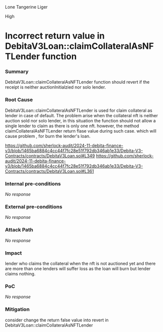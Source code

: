 Lone Tangerine Liger

High

# Incorrect return value in DebitaV3Loan::claimCollateralAsNFTLender function

### Summary

DebitaV3Loan::claimCollateralAsNFTLender function should revert if the receipt is neither auctionInitialzied nor solo lender.

### Root Cause

DebitaV3Loan::claimCollateralAsNFTLender is used for claim collateral as lender in case of default.  The problem arise when the collateral nft is neither auction sold nor solo lender, in this situation  the function should not allow a single lender to claim as there is only one nft. however, the method claimCollateralAsNFTLender return flase value during such case. which will cause problem , for burn the lender's loan.

https://github.com/sherlock-audit/2024-11-debita-finance-v3/blob/1465ba6884c4cc44f7fc28e51f792db346ab1e33/Debita-V3-Contracts/contracts/DebitaV3Loan.sol#L349
https://github.com/sherlock-audit/2024-11-debita-finance-v3/blob/1465ba6884c4cc44f7fc28e51f792db346ab1e33/Debita-V3-Contracts/contracts/DebitaV3Loan.sol#L361

### Internal pre-conditions

_No response_

### External pre-conditions

_No response_

### Attack Path

_No response_

### Impact

lender who claims the collateral when the nft is not auctioned yet and there are more than one lenders will suffer loss as the loan will burn but lender claims nothing.

### PoC

_No response_

### Mitigation

consider change the return false value into revert in DebitaV3Loan::claimCollateralAsNFTLender
